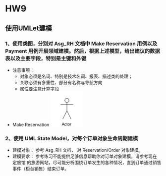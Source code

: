 # HW9


## 使用UMLet建模

### 1、使用类图，分别对 Asg_RH 文档中 Make Reservation 用例以及 Payment 用例开展领域建模。然后，根据上述模型，给出建议的数据表以及主要字段，特别是主键和外键
  * 注意事项：
      * 对象必须是名词、特别是技术名词、报表、描述类的处理； 
      * 关联必须有多重性、部分有名称与导航方向 
      * 属性要注意计算字段
  * Make Reservation 
   ![参与者](https://raw.githubusercontent.com/Zhang-JiaBin/System-Analysis-and-Design/master/image/%E7%94%A8%E6%88%B7.png)
  
### 2、使用 UML State Model，对每个订单对象生命周期建模
  * 建模对象： 参考 Asg_RH 文档， 对 Reservation/Order 对象建模。
  * 建模要求： 参考练习不能提供足够信息帮助你对订单对象建模，请参考现在 定旅馆 的旅游网站，尽可能分析围绕订单发生的各种情况，直到订单通过销售事件（柜台销售）结束订单。
   
